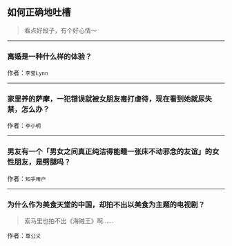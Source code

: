 ## 如何正确地吐槽

> 看点好段子，有个好心情～


 
---

### 离婚是一种什么样的体验？

> 


作者：`李莹Lynn`

---

### 家里养的萨摩，一犯错误就被女朋友毒打虐待，现在看到她就尿失禁，怎么办？

> 


作者：`李小明`

---

### 男友有一个「男女之间真正纯洁得能睡一张床不动邪念的友谊」的女性朋友，是劈腿吗？

> 


作者：`知乎用户`

---

### 为什么作为美食天堂的中国，却拍不出以美食为主题的电视剧？

> 索马里也拍不出《海贼王》啊……


作者：`尊公义`